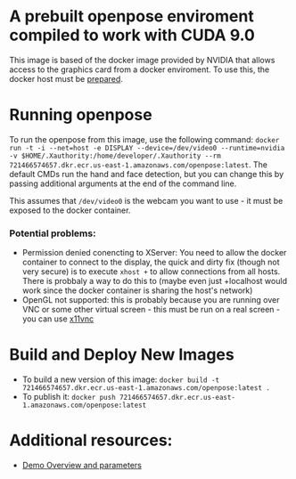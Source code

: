 # A prebuilt openpose enviroment compiled to work with CUDA 9.0

This image is based of the docker image provided by NVIDIA that allows access to the graphics card from a docker enviroment. To use this, the docker host must be [prepared](https://github.com/NVIDIA/nvidia-docker). 


# Running openpose
 To run the openpose from this image, use the following command: `docker run -t -i --net=host -e DISPLAY --device=/dev/video0 --runtime=nvidia -v $HOME/.Xauthority:/home/developer/.Xauthority --rm 721466574657.dkr.ecr.us-east-1.amazonaws.com/openpose:latest`. The default CMDs run the hand and face detection, but you can change this by passing additional arguments at the end of the command line.
 
 This assumes that `/dev/video0` is the webcam you want to use - it must be exposed to the docker container. 
### Potential problems: 
  - Permission denied conencting to XServer: You need to allow the docker container to connect to the display, the quick and dirty fix (though not very secure) is to execute `xhost +` to allow connections from all hosts. There is probbaly a way to do this to (maybe even just +localhost would work since the docker container is sharing the host's network)
  - OpenGL not supported: this is probably because you are running over VNC or some other virtual screen - this must be run on a real screen - you can use [x11vnc](http://www.karlrunge.com/x11vnc)  
 
 
# Build and Deploy New Images
  - To build a new version of this image: `docker build -t 721466574657.dkr.ecr.us-east-1.amazonaws.com/openpose:latest .`
  - To publish it: `docker push 721466574657.dkr.ecr.us-east-1.amazonaws.com/openpose:latest`

# Additional resources:
  - [Demo Overview and parameters](https://github.com/CMU-Perceptual-Computing-Lab/openpose/blob/master/doc/demo_overview.md)

